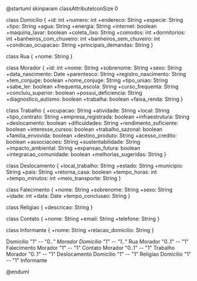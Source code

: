 @startuml
skinparam classAttributeIconSize 0

class Domicilio {
  +id: int
  +numero: int
  +endereco: String
  +especie: String
  +tipo: String
  +agua: String
  +energia: String
  +internet: boolean
  +maquina_lavar: boolean
  +coleta_lixo: String
  +comodos: int
  +dormitorios: int
  +banheiros_com_chuveiro: int
  +banheiros_sem_chuveiro: int
  +condicao_ocupacao: String
  +principais_demandas: String
}

class Rua {
  +nome: String
}

class Morador {
  +id: int
  +nome: String
  +sobrenome: String
  +sexo: String
  +data_nascimento: Date
  +parentesco: String
  +registro_nascimento: String
  +tem_conjuge: boolean
  +nome_conjuge: String
  +tipo_uniao: String
  +sabe_ler: boolean
  +frequenta_escola: String
  +curso_frequenta: String
  +concluiu_superior: boolean
  +possui_deficiencia: String
  +diagnostico_autismo: boolean
  +trabalha: boolean
  +faixa_renda: String
}

class Trabalho {
  +ocupacao: String
  +atividade: String
  +local: String
  +tipo_contrato: String
  +empresa_registrada: boolean
  +infraestrutura: String
  +deslocamento: boolean
  +dificuldades: String
  +rendimento_suficiente: boolean
  +interesse_cursos: boolean
  +trabalho_sazonal: boolean
  +familia_envovida: boolean
  +destino_produto: String
  +acesso_credito: boolean
  +associacoes: String
  +sustentabilidade: String
  +impacto_ambiental: String
  +expansao_futura: boolean
  +integracao_comunidade: boolean
  +melhorias_sugeridas: String
}

class Deslocamento {
  +local_trabalho: String
  +estado: String
  +municipio: String
  +pais: String
  +retorna_casa: boolean
  +tempo_horas: int
  +tempo_minutos: int
  +meio_transporte: String
}

class Falecimento {
  +nome: String
  +sobrenome: String
  +sexo: String
  +idade: int
  +data: Date
  +tempo_conclusao: String
}

class Religiao {
  +descricao: String
}

class Contato {
  +nome: String
  +email: String
  +telefone: String
}

class Informante {
  +nome: String
  +relacao_domicilio: String
}

Domicilio "1" -- "0..*" Morador
Domicilio "1" -- "1..*" Rua
Morador "0..1" -- "1" Falecimento
Morador "1" -- "1" Contato
Morador "0..1" -- "1" Trabalho
Morador "0..1" -- "1" Deslocamento
Domicilio "1" -- "1" Religiao
Domicilio "1" -- "1" Informante

@enduml
